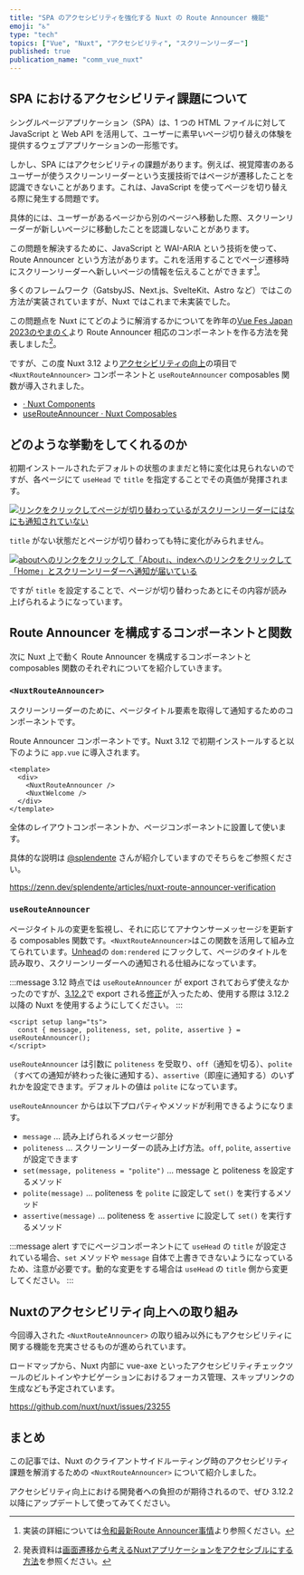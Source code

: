```yaml
---
title: "SPA のアクセシビリティを強化する Nuxt の Route Announcer 機能"
emoji: "♿"
type: "tech"
topics: ["Vue", "Nuxt", "アクセシビリティ", "スクリーンリーダー"]
published: true
publication_name: "comm_vue_nuxt"
---
```


## SPA におけるアクセシビリティ課題について

シングルページアプリケーション（SPA）は、1 つの HTML ファイルに対して JavaScript と Web API を活用して、ユーザーに素早いページ切り替えの体験を提供するウェブアプリケーションの一形態です。

しかし、SPA にはアクセシビリティの課題があります。例えば、視覚障害のあるユーザーが使うスクリーンリーダーという支援技術ではページが遷移したことを認識できないことがあります。これは、JavaScript を使ってページを切り替える際に発生する問題です。

具体的には、ユーザーがあるページから別のページへ移動した際、スクリーンリーダーが新しいページに移動したことを認識しないことがあります。

この問題を解決するために、JavaScript と WAI-ARIA という技術を使って、Route Announcer という方法があります。これを活用することでページ遷移時にスクリーンリーダーへ新しいページの情報を伝えることができます[^1]。

[^1]: 実装の詳細については[令和最新Route Announcer事情](https://2023.yamanoku.net/2023-12-15/)より参照ください。

多くのフレームワーク（GatsbyJS、Next.js、SvelteKit、Astro など）ではこの方法が実装されていますが、Nuxt ではこれまで未実装でした。

この問題点を Nuxt にてどのように解消するかについてを昨年の[Vue Fes Japan 2023のやまのく](https://vuefes.jp/2023/sessions/yamanoku)より Route Announcer 相応のコンポーネントを作る方法を発表しました[^2]。

[^2]: 発表資料は[画面遷移から考えるNuxtアプリケーションをアクセシブルにする方法](https://yamanoku.net/vuefes-japan-2023/ja/)を参照ください。

ですが、この度 Nuxt 3.12 より[アクセシビリティの向上](https://nuxt.com/blog/v3-12#built-in-accessibility-improvements)の項目で `<NuxtRouteAnnouncer>` コンポーネントと `useRouteAnnouncer` composables 関数が導入されました。

* [<NuxtRouteAnnouncer> · Nuxt Components](https://nuxt.com/docs/api/components/nuxt-route-announcer)
* [useRouteAnnouncer · Nuxt Composables](https://nuxt.com/docs/api/composables/use-route-announcer)

## どのような挙動をしてくれるのか

初期インストールされたデフォルトの状態のままだと特に変化は見られないのですが、各ページにて `useHead` で `title` を指定することでその真価が発揮されます。

[![リンクをクリックしてページが切り替わっているがスクリーンリーダーにはなにも通知されていない](https://i.gyazo.com/bd67f964f7a2d4cdd7c577257aa74538.gif)](https://gyazo.com/bd67f964f7a2d4cdd7c577257aa74538)

`title` がない状態だとページが切り替わっても特に変化がみられません。

[![aboutへのリンクをクリックして「About」、indexへのリンクをクリックして「Home」とスクリーンリーダーへ通知が届いている](https://i.gyazo.com/a21b5a1b491e64758219d44d3fbf1cfb.gif)](https://gyazo.com/a21b5a1b491e64758219d44d3fbf1cfb)

ですが `title` を設定することで、ページが切り替わったあとにその内容が読み上げられるようになっています。

## Route Announcer を構成するコンポーネントと関数

次に Nuxt 上で動く Route Announcer を構成するコンポーネントと composables 関数のそれぞれについてを紹介していきます。

### `<NuxtRouteAnnouncer>`

スクリーンリーダーのために、ページタイトル要素を取得して通知するためのコンポーネントです。

Route Announcer コンポーネントです。Nuxt 3.12 で初期インストールすると以下のように `app.vue` に導入されます。

```vue
<template>
  <div>
    <NuxtRouteAnnouncer />
    <NuxtWelcome />
  </div>
</template>
```

全体のレイアウトコンポーネントか、ページコンポーネントに設置して使います。

具体的な説明は [@splendente](https://zenn.dev/splendente) さんが紹介していますのでそちらをご参照ください。

https://zenn.dev/splendente/articles/nuxt-route-announcer-verification

### `useRouteAnnouncer`

ページタイトルの変更を監視し、それに応じてアナウンサーメッセージを更新する composables 関数です。`<NuxtRouteAnnouncer>`はこの関数を活用して組み立てられています。[Unhead](https://unhead.unjs.io/)の `dom:rendered` にフックして、ページのタイトルを読み取り、スクリーンリーダーへの通知される仕組みになっています。

:::message
3.12 時点では `useRouteAnnouncer` が export されておらず使えなかったのですが、[3.12.2](https://github.com/nuxt/nuxt/releases/tag/v3.12.2)で export される[修正](https://github.com/nuxt/nuxt/pull/27562)が入ったため、使用する際は 3.12.2 以降の Nuxt を使用するようにしてください。
:::

```vue
<script setup lang="ts">
  const { message, politeness, set, polite, assertive } = useRouteAnnouncer();
</script>
```

`useRouteAnnouncer` は引数に `politeness` を受取り、`off`（通知を切る）、`polite`（すべての通知が終わった後に通知する）、`assertive`（即座に通知する）のいずれかを設定できます。デフォルトの値は `polite` になっています。

`useRouteAnnouncer` からは以下プロパティやメソッドが利用できるようになります。

- `message` ... 読み上げられるメッセージ部分
- `politeness` ... スクリーンリーダーの読み上げ方法。`off`, `polite`, `assertive` が設定できます
- `set(message, politeness = "polite")` ... message と politeness を設定するメソッド
- `polite(message)` ... politeness を `polite` に設定して `set()` を実行するメソッド
- `assertive(message)` ... politeness を `assertive` に設定して `set()` を実行するメソッド

:::message alert
すでにページコンポーネントにて `useHead` の `title` が設定されている場合、`set` メソッドや `message` 自体で上書きできないようになっているため、注意が必要です。動的な変更をする場合は `useHead` の `title` 側から変更してください。
:::

## Nuxtのアクセシビリティ向上への取り組み

今回導入された `<NuxtRouteAnnouncer>` の取り組み以外にもアクセシビリティに関する機能を充実させるものが進められています。

ロードマップから、Nuxt 内部に vue-axe といったアクセシビリティチェックツールのビルトインやナビゲーションにおけるフォーカス管理、スキップリンクの生成なども予定されています。

https://github.com/nuxt/nuxt/issues/23255

## まとめ

この記事では、Nuxt のクライアントサイドルーティング時のアクセシビリティ課題を解消するための `<NuxtRouteAnnouncer>` について紹介しました。

アクセシビリティ向上における開発者への負担のが期待されるので、ぜひ 3.12.2 以降にアップデートして使ってみてください。

